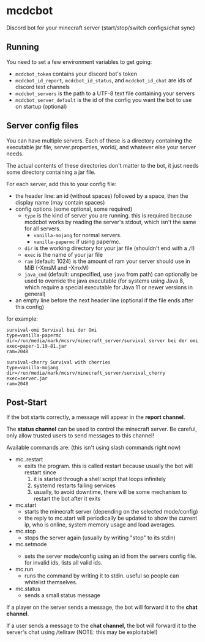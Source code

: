 # mcdcbot
Discord bot for your minecraft server (start/stop/switch configs/chat sync)

## Running

You need to set a few environment variables to get going:

- `mcdcbot_token` contains your discord bot's token
- `mcdcbot_id_report`, `mcdcbot_id_status`, and `mcdcbot_id_chat` are ids of discord text channels
- `mcdcbot_servers` is the path to a UTF-8 text file containing your servers
- `mcdcbot_server_default` is the id of the config you want the bot to use on startup (optional)

## Server config files

You can have multiple servers.
Each of these is a directory containing the executable jar file, server.properties, world/, and whatever else your server needs.

The actual contents of these directories don't matter to the bot, it just needs some directory containing a jar file.

For each server, add this to your config file:

- the header line: an id (without spaces) followed by a space, then the display name (may contain spaces)
- config options (some optional, some required)
  + `type` is the kind of server you are running. this is required because mcdcbot works by reading the server's stdout, which isn't the same for all servers.
    * `vanilla-mojang` for normal servers.
    * `vanilla-papermc` if using papermc.
  + `dir` is the working directory for your jar file (shouldn't end with a `/`!)
  + `exec` is the name of your jar file
  + `ram` (default: 1024) is the amount of ram your server should use in MiB (-Xms<ram>M and -Xmx<ram>M)
  + `java_cmd` (default: unspecified, use `java` from path) can optionally be used to override the java executable (for systems using Java 8, which require a special executable for Java 11 or newer versions in general)
- an empty line before the next header line (optional if the file ends after this config)

for example:

    survival-omi Survival bei der Omi
    type=vanilla-papermc
    dir=/run/media/mark/mcsrv/minecraft_server/survival server bei der omi
    exec=paper-1.19-81.jar
    ram=2048

    survival-cherry Survival with cherries
    type=vanilla-mojang
    dir=/run/media/mark/mcsrv/minecraft_server/survival_cherry
    exec=server.jar
    ram=2048

## Post-Start

If the bot starts correctly, a message will appear in the **report channel**.

The **status channel** can be used to control the minecraft server.
Be careful, only allow trusted users to send messages to this channel!

Available commands are: (this isn't using slash commands right now)

- mc..restart
  + exits the program. this is called restart because usually the bot will restart since
    1. it is started through a shell script that loops infinitely
    2. systemd restarts failing services
    3. usually, to avoid downtime, there will be some mechanism to restart the bot after it exits
- mc.start
  + starts the minecraft server (depending on the selected mode/config)
  + the reply to mc.start will periodically be updated to show the current ip, who is online, system memory usage and load averages.
- mc.stop
  + stops the server again (usually by writing "stop" to its stdin)
- mc.setmode <mode>
  + sets the server mode/config using an id from the servers config file. for invalid ids, lists all valid ids.
- mc.run <command>
  + runs the command by writing it to stdin. useful so people can whitelist themselves.
- mc.status
  + sends a small status message

If a player on the server sends a message, the bot will forward it to the **chat channel**.

If a user sends a message to the **chat channel**, the bot will forward it to the server's chat using /tellraw (NOTE: this may be exploitable!)

